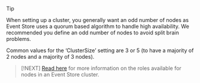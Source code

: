 > [!TIP]
> When setting up a cluster, you generally want an odd number of nodes as Event Store uses a quorum based algorithm to handle high availability. We recommended you define an odd number of nodes to avoid split brain problems.
>
> Common values for the ‘ClusterSize’ setting are 3 or 5 (to have a majority of 2 nodes and a majority of 3 nodes).

> [!NEXT]
> [Read here](~/server/node-roles.md) for more information on the roles available for nodes in an Event Store cluster.